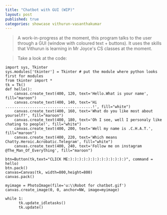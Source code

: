 ```yaml
---
title: "Chatbot with GUI (WIP)"
layout: post
published: true
categories: showcase vithurun-vasanthakumar
---
```


> A work-in-progress at the moment, this program talks to the user through a GUI (window with coloured text + buttons). It uses the skills that Vithurun is learning in Mr Joyce's CS classes at the moment.

> Take a look at the code:

    import sys, Tkinter
    sys.modules['tkinter'] = Tkinter # put the module where python looks first for modules
    from tkinter import *
    tk = Tk()
    def hello():
        canvas.create_text(400, 120, text='Hello.What is your name', fill="maroon")
        canvas.create_text(400, 140, text='Hi .......................................!', fill="white")
        canvas.create_text(400, 160, text='What do you like most about yourself?', fill="maroon")
        canvas.create_text(400, 180, text='Oh I see, well I personaly like chating to people!', fill="white")
        canvas.create_text(400, 200, text='Well my name is .C.H.A.T.', fill="maroon")
        canvas.create_text(400, 220, text='Which means Chatty.Heroic.Acrobatic.Telegram', fill="white")
        canvas.create_text(400, 240, text='Follow me on instagram @The_Man_Of_Everything', fill="maroon")

    btn=Button(tk,text="CLICK ME:):):):):):):):):):):):):)", command = hello)
    btn.pack()
    canvas=Canvas(tk, width=800,height=800)
    canvas.pack()

    myimage = PhotoImage(file='u:\\Robot for chatbot.gif')
    canvas.create_image(0, 0, anchor=NW, image=myimage)

    while 1:
          tk.update_idletasks()
          tk.update()
